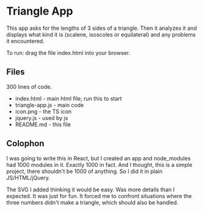 # Triangle App

This app asks for the lengths of 3 sides of a triangle.  Then it analyzes it and displays what kind it is (scalene, isoscoles or equilateral) and any problems it encountered.

To run: drag the file index.html into your browser.

## Files

300 lines of code.

* index.html - main html file; run this to start
* triangle-app.js - main code
* icon.png - the TS icon
* jquery.js - used by js
* README.md - this file


## Colophon

I was going to write this in React, but I created an app and node_modules had 1000 modules in it.  Exactly 1000 in fact.  And I thought, this is a simple project, there shouldn't be 1000 of anything.  So I did it in plain JS/HTML/jQuery.

The SVG I added thinking it would be easy.  Was more details than I expected.  It was just for fun.  It forced me to confront situations where the three numbers didn't make a triangle, which should also be handled.

